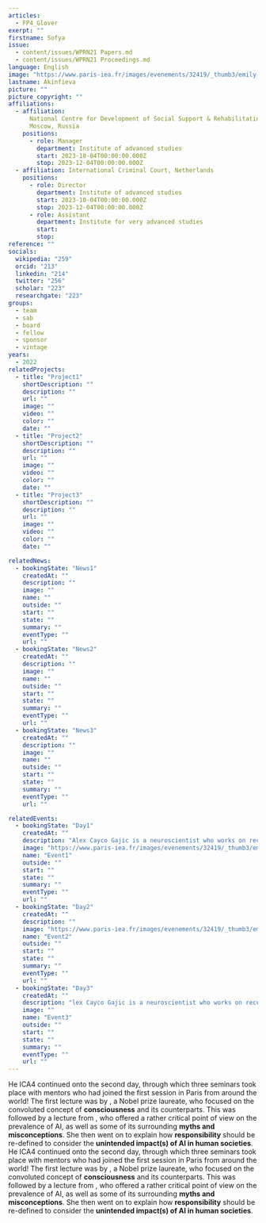 ```yaml
---
articles:
  - FP4_Glover
exerpt: ""
firstname: Sofya
issue:
  - content/issues/WPRN21 Papers.md
  - content/issues/WPRN21 Proceedings.md
language: English
image: "https://www.paris-iea.fr/images/evenements/32419/_thumb3/emily-morter-8xaa0f9yqne-unsplash.jpg"
lastname: Akinfieva
picture: ""
picture_copyright: ""
affiliations:
  - affiliation:
      National Centre for Development of Social Support & Rehabilitation,
      Moscow, Russia
    positions:
      - role: Manager
        department: Institute of advanced studies
        start: 2023-10-04T00:00:00.000Z
        stop: 2023-12-04T00:00:00.000Z
  - affiliation: International Criminal Court, Netherlands
    positions:
      - role: Director
        department: Institute of advanced studies
        start: 2023-10-04T00:00:00.000Z
        stop: 2023-12-04T00:00:00.000Z
      - role: Assistant
        department: Institute for very advanced studies
        start:
        stop: 
reference: ""
socials:
  wikipedia: "259"
  orcid: "213"
  linkedin: "214"
  twitter: "256"
  scholar: "223"
  researchgate: "223"
groups:
  - team
  - sab
  - board
  - fellow
  - sponsor
  - vintage
years:
  - 2022
relatedProjects:
  - title: "Project1"
    shortDescription: ""
    description: ""
    url: ""
    image: ""
    video: ""
    color: ""
    date: ""
  - title: "Project2"
    shortDescription: ""
    description: ""
    url: ""
    image: ""
    video: ""
    color: ""
    date: ""
  - title: "Project3"
    shortDescription: ""
    description: ""
    url: ""
    image: ""
    video: ""
    color: ""
    date: ""

relatedNews:
  - bookingState: "News1"
    createdAt: ""
    description: ""
    image: ""
    name: ""
    outside: ""
    start: ""
    state: ""
    summary: ""
    eventType: ""
    url: ""
  - bookingState: "News2"
    createdAt: ""
    description: ""
    image: ""
    name: ""
    outside: ""
    start: ""
    state: ""
    summary: ""
    eventType: ""
    url: ""
  - bookingState: "News3"
    createdAt: ""
    description: ""
    image: ""
    name: ""
    outside: ""
    start: ""
    state: ""
    summary: ""
    eventType: ""
    url: ""

relatedEvents:
  - bookingState: "Day1"
    createdAt: ""
    description: "Alex Cayco Gajic is a neuroscientist who works on recurrent neural networks"
    image: "https://www.paris-iea.fr/images/evenements/32419/_thumb3/emily-morter-8xaa0f9yqne-unsplash.jpg"
    name: "Event1"
    outside: ""
    start: ""
    state: ""
    summary: ""
    eventType: ""
    url: ""
  - bookingState: "Day2"
    createdAt: ""
    description: ""
    image: "https://www.paris-iea.fr/images/evenements/32419/_thumb3/emily-morter-8xaa0f9yqne-unsplash.jpg"
    name: "Event2"
    outside: ""
    start: ""
    state: ""
    summary: ""
    eventType: ""
    url: ""
  - bookingState: "Day3"
    createdAt: ""
    description: "lex Cayco Gajic is a neuroscientist who works on recurrent neural networks"
    image: ""
    name: "Event3"
    outside: ""
    start: ""
    state: ""
    summary: ""
    eventType: ""
    url: ""
---
```


He ICA4 continued onto the second day, through which three seminars took place with mentors who had joined the first session in Paris from around the world!
The first lecture was by , a Nobel prize laureate, who focused on the convoluted concept of **consciousness** and its counterparts.
This was followed by a lecture from , who offered a rather critical point of view on the prevalence of AI, as well as some of its surrounding **myths and misconceptions**. She then went on to explain how **responsibility** should be re-defined to consider the **unintended impact(s) of AI in human societies**.
He ICA4 continued onto the second day, through which three seminars took place with mentors who had joined the first session in Paris from around the world!
The first lecture was by , a Nobel prize laureate, who focused on the convoluted concept of **consciousness** and its counterparts.
This was followed by a lecture from , who offered a rather critical point of view on the prevalence of AI, as well as some of its surrounding **myths and misconceptions**. She then went on to explain how **responsibility** should be re-defined to consider the **unintended impact(s) of AI in human societies**.
